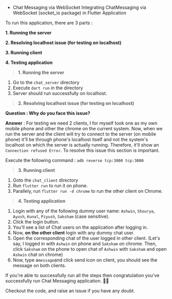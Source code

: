 + Chat Messaging via WebSocket
Integrating ChatMessaging via WebSocket (socket_io package) in Flutter Application

To run this application, there are 3 parts :

**1. Running the server**

**2. Resolving localhost issue (for testing on localhost)**

**3. Running client**

**4. Testing application**

> **1. Running the server**

  1. Go to the `chat_server` directory
  2. Execute `dart run` in the directory
  3. Server should run successfully on localhost.


> **2. Resolving localhost issue (for testing on localhost)**
  
**Question : Why do you face this issue?**
  
**Answer** : For testing we need 2 clients, I for myself took one as my own mobile phone and other the chrome on the current system. 
Now, when we run the server and the client will try to connect to the server (on mobile phone) it'll be through phone's localhost itself and not the system's localhost on which the server is actually running. 
Therefore, it'll show an `Connection refused Error`. To resolve this issue this section is important.
  
  Execute the following command :
  `adb reverse tcp:3000 tcp:3000`
  
  > **3. Running client**
    
   1. Goto the `chat_client` directory
   2. Run `flutter run` to run it on phone.
   3. Parallely, run `flutter run -d chrome` to run the other client on Chrome.
 
 > **4. Testing application**
 
   1. Login with any of the following dummy user name: `Ashwin`, `Shourya`, `Ayush`, `Kunal`, `Piyush`, `Saksham` (case sensitive).
   2. Click the login button.
   3. You'll see a list of Chat users on the application after logging in.
   4. Now, **on the other client** login with any dummy chat user.
   5. Open the corresponding chat of the user logged in other client. 
      (Let's say, I logged in with `Ashwin` on phone and `Saksham` on chrome. 
      Then, click `Saksham` on the phone to open chat of `Ashwin` with `Saksham` and open `Ashwin` chat on chrome)
   6. Now, type a`message`and click send icon on client, you should see the message on both clients.
   
   If you're able to successfully run all the steps then congratulation you've successfully run Chat Messaging application. 🥳🥳
   
   Checkout the code, and raise an issue if you have any doubt.
